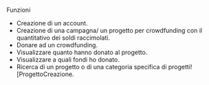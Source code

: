 Funzioni

- Creazione di un account.
- Creazione di una campagna/ un progetto per crowdfunding con il quantitativo dei soldi raccimolati.
- Donare ad un crowdfunding.
- Visualizzare quanto hanno donato al progetto.
- Visualizzare a quali fondi ho donato.
- Ricerca di un progetto o di una categoria specifica di progetti![ProgettoCreazione.
  
